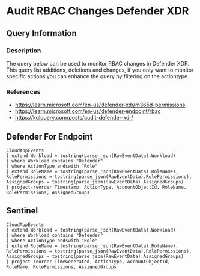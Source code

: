 # Audit RBAC Changes Defender XDR

## Query Information

### Description
The query below can be used to monitor RBAC changes in Defender XDR. This query list additions, deletions and changes, if you only want to monitor specific actions you can enhance the query by filtering on the actiontype.

### References
- https://learn.microsoft.com/en-us/defender-xdr/m365d-permissions
- https://learn.microsoft.com/en-us/defender-endpoint/rbac
- https://kqlquery.com/posts/audit-defender-xdr/

## Defender For Endpoint
```
CloudAppEvents
| extend Workload = tostring(parse_json(RawEventData).Workload)
| where Workload contains "Defender"
| where ActionType endswith "Role"
| extend RoleName = tostring(parse_json(RawEventData).RoleName), RolePermissions = tostring(parse_json(RawEventData).RolePermissions), AssignedGroups = tostring(parse_json(RawEventData).AssignedGroups)
| project-reorder Timestamp, ActionType, AccountObjectId, RoleName, RolePermissions, AssignedGroups
```
## Sentinel
```
CloudAppEvents
| extend Workload = tostring(parse_json(RawEventData).Workload)
| where Workload contains "Defender"
| where ActionType endswith "Role"
| extend RoleName = tostring(parse_json(RawEventData).RoleName), RolePermissions = tostring(parse_json(RawEventData).RolePermissions), AssignedGroups = tostring(parse_json(RawEventData).AssignedGroups)
| project-reorder TimeGenerated, ActionType, AccountObjectId, RoleName, RolePermissions, AssignedGroups
```